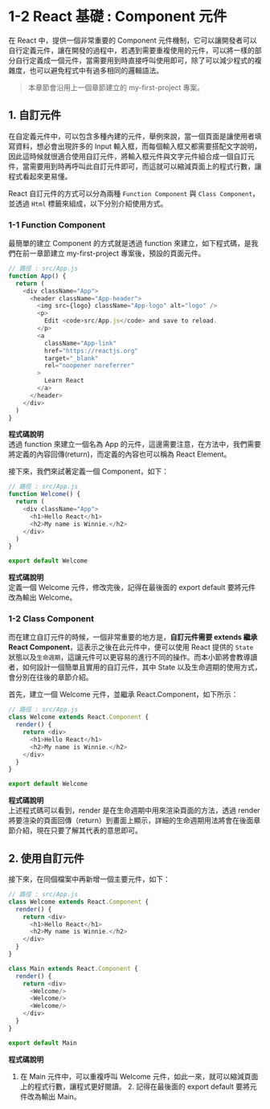 # 1-2 React 基礎 : Component 元件

在 React 中，提供一個非常重要的 Component 元件機制，它可以讓開發者可以自行定義元件，讓在開發的過程中，若遇到需要重複使用的元件，可以將一樣的部分自行定義成一個元件，當需要用到時直接呼叫使用即可，除了可以減少程式的複雜度，也可以避免程式中有過多相同的邏輯語法。

> 本章節會沿用上一個章節建立的 my-first-project 專案。

## 1. 自訂元件

在自定義元件中，可以包含多種內建的元件，舉例來說，當一個頁面是讓使用者填寫資料，想必會出現許多的 Input 輸入框，而每個輸入框又都需要搭配文字說明，因此這時候就很適合使用自訂元件，將輸入框元件與文字元件組合成一個自訂元件，當需要用到時再呼叫此自訂元件即可，而這就可以縮減頁面上的程式行數，讓程式看起來更易懂。

React 自訂元件的方式可以分為兩種 `Function Component` 與 `Class Component`，並透過 `Html` 標籤來組成，以下分別介紹使用方式。

### 1-1 Function Component

最簡單的建立 Component 的方式就是透過 function 來建立，如下程式碼，是我們在前一章節建立 my-first-project 專案後，預設的頁面元件。

```javascript
// 路徑 : src/App.js
function App() {
  return (
    <div className="App">
      <header className="App-header">
        <img src={logo} className="App-logo" alt="logo" />
        <p>
          Edit <code>src/App.js</code> and save to reload.
        </p>
        <a
          className="App-link"
          href="https://reactjs.org"
          target="_blank"
          rel="noopener noreferrer"
        >
          Learn React
        </a>
      </header>
    </div>
  )
}
```

**程式碼說明**   
 透過 function 來建立一個名為 App 的元件，這邊需要注意，在方法中，我們需要將定義的內容回傳\(return\)，而定義的內容也可以稱為 React Element。

接下來，我們來試著定義一個 Component，如下：

```javascript
// 路徑 : src/App.js
function Welcome() {
  return (
    <div className="App">
      <h1>Hello React</h1>
      <h2>My name is Winnie.</h2>
    </div>
  )
}

export default Welcome
```

**程式碼說明**   
 定義一個 Welcome 元件，修改完後，記得在最後面的 export default 要將元件改為輸出 Welcome。

### 1-2 Class Component

而在建立自訂元件的時候，一個非常重要的地方是，**自訂元件需要 extends 繼承 React Component**，這表示之後在此元件中，便可以使用 React 提供的 `State` 狀態以及`生命週期`，這讓元件可以更容易的進行不同的操作。而本小節將會教導讀者，如何設計一個簡單且實用的自訂元件，其中 State 以及生命週期的使用方式，會分別在往後的章節介紹。

首先，建立一個 Welcome 元件，並繼承 React.Component，如下所示：

```javascript
// 路徑 : src/App.js
class Welcome extends React.Component {
  render() {
    return <div>
      <h1>Hello React</h1>
      <h2>My name is Winnie.</h2>
    </div>
  }
}

export default Welcome
```

**程式碼說明**   
 上述程式碼可以看到，render 是在生命週期中用來渲染頁面的方法，透過 render 將要渲染的頁面回傳（return）到畫面上顯示，詳細的生命週期用法將會在後面章節介紹，現在只要了解其代表的意思即可。

## 2. 使用自訂元件

接下來，在同個檔案中再新增一個主要元件，如下：

```javascript
// 路徑 : src/App.js
class Welcome extends React.Component {
  render() {
    return <div>
      <h1>Hello React</h1>
      <h2>My name is Winnie.</h2>
    </div>
  }
}

class Main extends React.Component {
  render() {
    return <div>
      <Welcome/>
      <Welcome/>
      <Welcome/>
    </div>
  }
}

export default Main
```

**程式碼說明**   
 1. 在 Main 元件中，可以重複呼叫 Welcome 元件，如此一來，就可以縮減頁面上的程式行數，讓程式更好閱讀。 2. 記得在最後面的 export default 要將元件改為輸出 Main。

